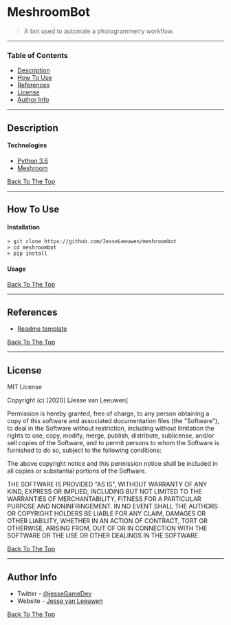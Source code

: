 # MeshroomBot

> A bot used to automate a photogrammetry workflow.

---

### Table of Contents

- [Description](#description)
- [How To Use](#how-to-use)
- [References](#references)
- [License](#license)
- [Author Info](#author-info)

---

## Description



#### Technologies

- [Python 3.6](https://www.python.org/)
- [Meshroom](https://github.com/alicevision/meshroom)

[Back To The Top](#MeshroomBot)

---

## How To Use

#### Installation

```
> git clone https://github.com/JesseLeeuwen/meshroombot
> cd meshroombot
> pip install
```

#### Usage


[Back To The Top](#MeshroomBot)

---

## References

- [Readme template](https://github.com/jamesqquick/read-me-template)

[Back To The Top](#MeshroomBot)

---

## License

MIT License

Copyright (c) [2020] [Jesse van Leeuwen]

Permission is hereby granted, free of charge, to any person obtaining a copy
of this software and associated documentation files (the "Software"), to deal
in the Software without restriction, including without limitation the rights
to use, copy, modify, merge, publish, distribute, sublicense, and/or sell
copies of the Software, and to permit persons to whom the Software is
furnished to do so, subject to the following conditions:

The above copyright notice and this permission notice shall be included in all
copies or substantial portions of the Software.

THE SOFTWARE IS PROVIDED "AS IS", WITHOUT WARRANTY OF ANY KIND, EXPRESS OR
IMPLIED, INCLUDING BUT NOT LIMITED TO THE WARRANTIES OF MERCHANTABILITY,
FITNESS FOR A PARTICULAR PURPOSE AND NONINFRINGEMENT. IN NO EVENT SHALL THE
AUTHORS OR COPYRIGHT HOLDERS BE LIABLE FOR ANY CLAIM, DAMAGES OR OTHER
LIABILITY, WHETHER IN AN ACTION OF CONTRACT, TORT OR OTHERWISE, ARISING FROM,
OUT OF OR IN CONNECTION WITH THE SOFTWARE OR THE USE OR OTHER DEALINGS IN THE
SOFTWARE.

[Back To The Top](#MeshroomBot)

---

## Author Info

- Twitter - [@jesseGameDev](https://twitter.com/jesseGameDev)
- Website - [Jesse van Leeuwen](https://jessevanleeuwen.nl)

[Back To The Top](#MeshroomBot)
